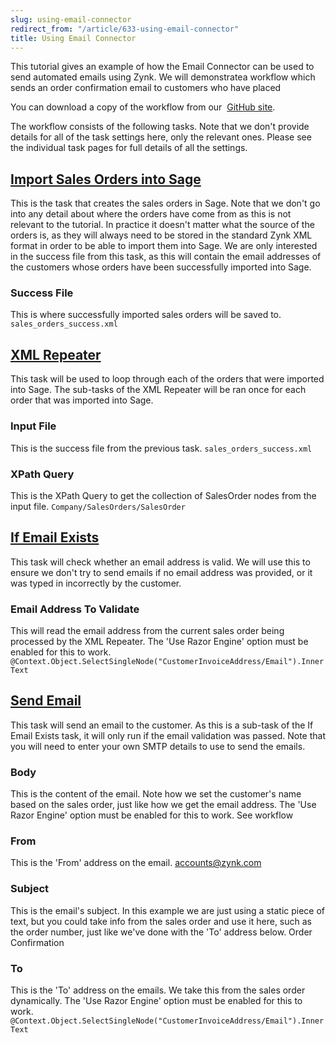 ```yaml
---
slug: using-email-connector
redirect_from: "/article/633-using-email-connector"
title: Using Email Connector
---
```

 This tutorial gives an example of how the Email Connector can be used to send automated emails using Zynk. We will demonstratea workflow which sends an order confirmation email to customers who have placed         

You can download a copy of the workflow from our             [GitHub site](https://github.com/zynksoftware/samples/tree/master/Workflow%20Samples).

The workflow consists of the following tasks. Note that we don't provide details for all of the task settings here, only            the relevant ones. Please see the individual task pages for full details of all the settings.

## [Import Sales Orders into Sage](importing-sales-orders-into-sage-50-uk)
This is the task that creates the sales orders in Sage. Note that we don't go into any detail about where the orders have            come from as this is not relevant to the tutorial. In practice it doesn't matter what the source of the orders            is, as they will always need to be stored in the standard Zynk XML format in order to be able to import them            into Sage. We are only interested in the success file from this task, as this will contain the email addresses            of the customers whose orders have been successfully imported into Sage.

### Success File
This is where successfully imported sales orders will be saved to.
`sales_orders_success.xml`

## [XML Repeater](xml-repeater)
This task will be used to loop through each of the orders that were imported into Sage. The sub-tasks of the XML Repeater    will be ran once for each order that was imported into Sage.    

### Input File
This is the success file from the previous task.
`sales_orders_success.xml`

### XPath Query
This is the XPath Query to get the collection of SalesOrder nodes from the input file.
`Company/SalesOrders/SalesOrder`

## [If Email Exists](if-email-exists)
This task will check whether an email address is valid. We will use this to ensure we don't try to send emails if no email        address was provided, or it was typed in incorrectly by the customer.

### Email Address To Validate
This will read the email address from the current sales order being processed by the XML Repeater. The 'Use Razor Engine' option must be enabled for this to work.
`@Context.Object.SelectSingleNode("CustomerInvoiceAddress/Email").InnerText`

## [Send Email](send-email)
This task will send an email to the customer. As this is a sub-task of the If Email Exists task, it will only run if the        email validation was passed. Note that you will need to enter your own SMTP details to use to send the emails.

### Body
This is the content of the email. Note how we set the customer's name based on the sales order, just like how we get the email address. The 'Use Razor Engine' option must be enabled for this to work.
See workflow

### From
This is the 'From' address on the email.
accounts@zynk.com

### Subject
This is the email's subject. In this example we are just using a static piece of text, but you could take info from the sales order and use it here, such as the order number, just like we've done with the 'To' address below.
Order Confirmation

### To
This is the 'To' address on the emails. We take this from the sales order dynamically. The 'Use Razor Engine' option must be enabled for this to work.
`@Context.Object.SelectSingleNode("CustomerInvoiceAddress/Email").InnerText`